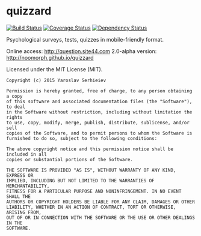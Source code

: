 quizzard
========

[![Build Status](https://travis-ci.org/noomorph/quizzard.svg)](https://travis-ci.org/noomorph/quizzard)
[![Coverage Status](https://coveralls.io/repos/noomorph/quizzard/badge.svg?branch=master&service=github)](https://coveralls.io/github/noomorph/quizzard?branch=master)
[![Dependency Status](https://david-dm.org/noomorph/quizzard.svg)](https://david-dm.org/noomorph/quizzard)

Psychological surveys, tests, quizzes in mobile-friendly format.

Online access: http://question.site44.com
2.0-alpha version: http://noomorph.github.io/quizzard

Licensed under the MIT License (MIT).

```
Copyright (c) 2015 Yaroslav Serhieiev

Permission is hereby granted, free of charge, to any person obtaining a copy
of this software and associated documentation files (the "Software"), to deal
in the Software without restriction, including without limitation the rights
to use, copy, modify, merge, publish, distribute, sublicense, and/or sell
copies of the Software, and to permit persons to whom the Software is
furnished to do so, subject to the following conditions:

The above copyright notice and this permission notice shall be included in all
copies or substantial portions of the Software.

THE SOFTWARE IS PROVIDED "AS IS", WITHOUT WARRANTY OF ANY KIND, EXPRESS OR
IMPLIED, INCLUDING BUT NOT LIMITED TO THE WARRANTIES OF MERCHANTABILITY,
FITNESS FOR A PARTICULAR PURPOSE AND NONINFRINGEMENT. IN NO EVENT SHALL THE
AUTHORS OR COPYRIGHT HOLDERS BE LIABLE FOR ANY CLAIM, DAMAGES OR OTHER
LIABILITY, WHETHER IN AN ACTION OF CONTRACT, TORT OR OTHERWISE, ARISING FROM,
OUT OF OR IN CONNECTION WITH THE SOFTWARE OR THE USE OR OTHER DEALINGS IN THE
SOFTWARE.
```
